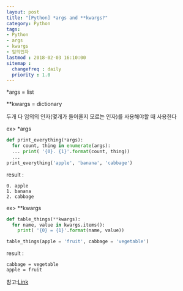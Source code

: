 ```yaml
---
layout: post
title: "[Python] *args and **kwargs?"
category: Python
tags:
- Python
- args
- kwargs
- 임의인자
lastmod : 2018-02-03 16:10:00
sitemap :
  changefreq : daily
  priority : 1.0
---
```


*args = list

**kwargs = dictionary

두개 다 임의의 인자(몇개가 들어올지 모르는 인자)를 사용해야할 때 사용한다
<!--미리보기-->

ex> *args

``` python
def print_everything(*args):
  for count, thing in enumerate(args):
  ... print( '{0}. {1}'.format(count, thing))
  ... 
print_everything('apple', 'banana', 'cabbage')
```
result :
```
0. apple
1. banana
2. cabbage
```
ex> **kwargs
``` python
def table_things(**kwargs):
  for name, value in kwargs.items():
    print( '{0} = {1}'.format(name, value))

table_things(apple = 'fruit', cabbage = 'vegetable')
```
result :
```
cabbage = vegetable
apple = fruit
```
참고:<a href="https://stackoverflow.com/questions/3394835/args-and-kwargs">Link</a>
